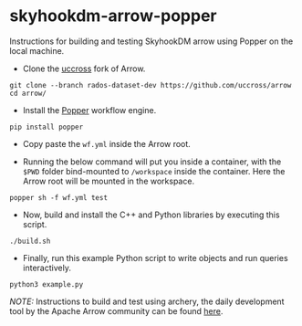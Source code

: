 # skyhookdm-arrow-popper


Instructions for building and testing SkyhookDM arrow using Popper on the local machine.

* Clone the [uccross](https://github.com/uccross) fork of Arrow.
```
git clone --branch rados-dataset-dev https://github.com/uccross/arrow
cd arrow/
```

* Install the [Popper](https://getpopper.io) workflow engine.
```
pip install popper
```

* Copy paste the `wf.yml` inside the Arrow root.

* Running the below command will put you inside a container, with the `$PWD` folder bind-mounted to `/workspace` inside the container.
Here the Arrow root will be mounted in the workspace.
```
popper sh -f wf.yml test
```

* Now, build and install the C++ and Python libraries by executing this script.
```
./build.sh
```

* Finally, run this example Python script to write objects and run queries interactively.
```
python3 example.py
```

*NOTE:* Instructions to build and test using archery, the daily development tool by the Apache Arrow community can be found [here](https://gist.github.com/JayjeetAtGithub/a9ae5cb3e4bc48cc84d99319c80bbd0b).
